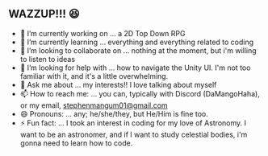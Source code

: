 ## WAZZUP!!! 😆

- 🔭 I’m currently working on ... a 2D Top Down RPG
- 🌱 I’m currently learning ... everything and everything related to coding
- 👯 I’m looking to collaborate on ... nothing at the moment, but i'm willing to listen to ideas
- 🤔 I’m looking for help with ... how to navigate the Unity UI. I'm not too familiar with it, and it's a little overwhelming.
- 💬 Ask me about ... my interests!! I love talking about myself
- 📫 How to reach me: ... you can, typically with Discord (DaMangoHaha), or my email, stephenmangum01@gmail.com
- 😄 Pronouns: ... any; he/she/they, but He/Him is fine too.
- ⚡ Fun fact: ... I took an interest in coding for my love of Astronomy. I want to be an astronomer, and if I want to study celestial bodies, i'm gonna need to learn how to code.
